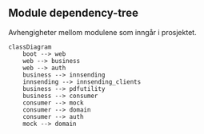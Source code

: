 ## Module dependency-tree
Avhengigheter mellom modulene som inngår i prosjektet.

```mermaid
classDiagram
    boot --> web
    web --> business
    web --> auth
    business --> innsending
    innsending --> innsending_clients
    business --> pdfutility
    business --> consumer
    consumer --> mock
    consumer --> domain
    consumer --> auth
    mock --> domain
```
